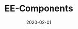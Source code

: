 ﻿---
title: EE-Components
toc: false
type: specs
layout:  package
date: "2020-02-01"
draft: false
specification: VEC
version: 1.2.0
documentType: "Recommendation"
elementType:  Package
menu:
  VEC-1.2.0:    
    identifier: ee-components
    weight: 1006 

# Prev/next pager order (if `docs_section_pager` enabled in `params.toml`)
weight: 1006
---
